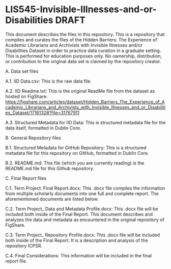 # LIS545-Invisible-Illnesses-and-or-Disabilities DRAFT 

This document describes the files in this repository. This is a repository that compiles and curates the files of the Hidden Barriers: The Experience of Academic Librarians and Archivists with Invisible Illnesses and/or Disabilities Dataset in order to practice data curation in a graduate setting. This is performed for education purposes only. No ownership, distribution, or contribution to the original data set is claimed by the repository creator.

A. Data set files

A.1. IID Data.csv: This is the raw data file. 

A.2. IID Readme.txt: This is the original ReadMe file from the dataset as hosted on FigShare: https://figshare.com/articles/dataset/Hidden_Barriers_The_Experience_of_Academic_Librarians_and_Archivists_with_Invisible_Illnesses_and_or_Disabilities_Dataset/17161328?file=31767911 

A.3. Structured Metadata for IID Data: This is structured metadata file for the data itself, formatted in Dublin Core. 

B. General Repository files

B.1. Structured Metadata for GitHub Repository: This is a structured metadata file for this repository on GitHub, formatted in Dublin Core. 

B.2. README.md: This file (which you are currently reading) is the README.md file for this Github repository. 

C. Final Report files

C.1. Term Project: Final Report.docx: This .docx file compiles the information from multiple scholarly documents into one full and complete report. The aforementioned documents are listed below. 

C.2. Term Project_ Data and Metadata Profile.docx: This .docx file will be included both inside of the Final Report. This document describes and analyzes the data and metadata as encountered in the original repository of FigShare. 

C.3. Term Project_ Repository Profile.docx: This .docx file will be included both inside of the Final Report. It is a description and analysis of the repository ICPSR. 

C.4. Final Considerations: This information will be included in the final report file. 
